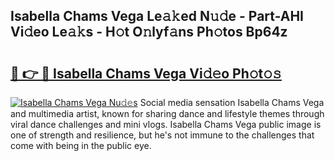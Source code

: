 ## Isabella Chams Vega Le𝚊𝚔ed N𝚞𝚍e - Part-AHI Vi𝚍eo Le𝚊𝚔s - H𝚘t O𝚗lyf𝚊ns Ph𝚘tos Bp64z

# <h2><a href="http://hf650cu.feru.top/?c=Isabella+Chams+Vega">🔗 👉 🔴 Isabella Chams Vega Vi𝚍𝚎o Ph𝚘t𝚘𝚜</a></h2>

[![Isabella Chams Vega Nu𝚍𝚎s](https://i.imgur.com/0TWrTi3.gif)](http://hf650cu.feru.top/?c=Isabella+Chams+Vega)
Social media sensation Isabella Chams Vega and multimedia artist, known for sharing dance and lifestyle themes through viral dance challenges and mini vlogs. Isabella Chams Vega public image is one of strength and resilience, but he's not immune to the challenges that come with being in the public eye. 

